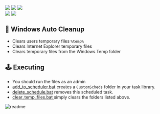 <div align="left">
<img src="https://img.shields.io/github/repo-size/a13xe/WindowsAutoCleanup"/>
<img src="https://img.shields.io/github/last-commit/a13xe/WindowsAutoCleanup"/>
<img src="https://img.shields.io/github/downloads/a13xe/WindowsAutoCleanup/total"/>
</div><div align="left">
<img src="https://tokei.rs/b1/github/a13xe/WindowsAutoCleanup?category=files"/>
<img src="https://tokei.rs/b1/github/a13xe/WindowsAutoCleanup?category=lines"/> 
</div>

:broom: Windows Auto Cleanup
------------------------------------------------------------------------------------------

- Clears users temporary files `%temp%`
- Clears Internet Explorer temporary files
- Clears temporary files from the Windows Temp folder

:joystick: Executing
------------------------------------------------------------------------------------------

- You should run the files as an admin
- [add_to_scheduler.bat](https://github.com/a13xe/WindowsAutoCleanup/releases/download/v1.0.0/add_to_scheduler.bat) creates a `CustomScheds` folder in your task library.
- [delete_schedule.bat](https://github.com/a13xe/WindowsAutoCleanup/releases/download/v1.0.0/delete_schedule.bat) removes this scheduled task.
- [clear_temp_files.bat ](https://github.com/a13xe/WindowsAutoCleanup/releases/download/v1.0.0/clear_temp_files.bat) simply clears the folders listed above.

![readme](https://github.com/a13xe/WindowsAutoCleanup/assets/77492646/c2b12254-83f3-4744-9002-725130504719)


